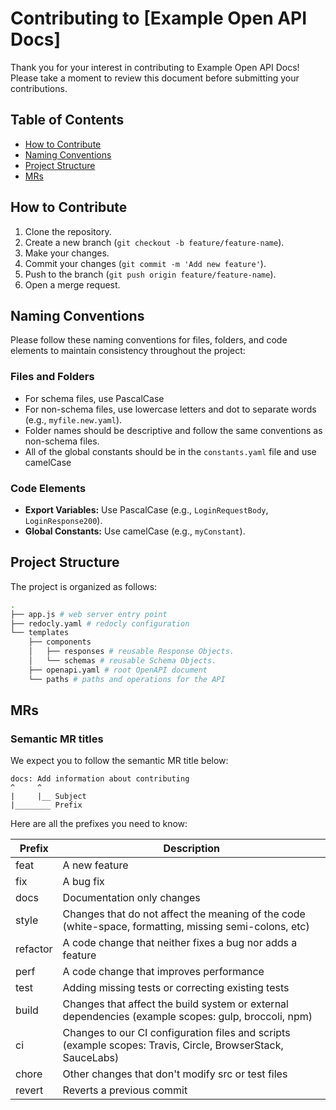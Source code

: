 # Contributing to [Example Open API Docs]

Thank you for your interest in contributing to Example Open API Docs! Please take a moment to review this document before submitting your contributions.

## Table of Contents
- [How to Contribute](#how-to-contribute)
- [Naming Conventions](#naming-conventions)
- [Project Structure](#project-structure)
- [MRs](#mrs)



## How to Contribute

1. Clone the repository.
2. Create a new branch (`git checkout -b feature/feature-name`).
3. Make your changes.
4. Commit your changes (`git commit -m 'Add new feature'`).
5. Push to the branch (`git push origin feature/feature-name`).
6. Open a merge request.

## Naming Conventions

Please follow these naming conventions for files, folders, and code elements to maintain consistency throughout the project:

### Files and Folders

- For schema files, use PascalCase
- For non-schema files, use lowercase letters and dot to separate words (e.g., `myfile.new.yaml`).
- Folder names should be descriptive and follow the same conventions as non-schema files.
- All of the global constants should be in the `constants.yaml` file and use camelCase

### Code Elements

- **Export Variables:** Use PascalCase (e.g., `LoginRequestBody`, `LoginResponse200`).
- **Global Constants:** Use camelCase (e.g., `myConstant`).


## Project Structure

The project is organized as follows:
```sh
.
├── app.js # web server entry point
├── redocly.yaml # redocly configuration
└── templates
    ├── components
    │   ├── responses # reusable Response Objects.
    │   └── schemas # reusable Schema Objects.
    ├── openapi.yaml # root OpenAPI document
    └── paths # paths and operations for the API
```


## MRs

### Semantic MR titles

We expect you to follow the semantic MR title below:

```
docs: Add information about contributing
^     ^
|     |__ Subject
|________ Prefix
```

Here are all the prefixes you need to know:

| Prefix   | Description                                                                                                 |
| -------- | ----------------------------------------------------------------------------------------------------------- |
| feat     | A new feature                                                                                               |
| fix      | A bug fix                                                                                                   |
| docs     | Documentation only changes                                                                                  |
| style    | Changes that do not affect the meaning of the code (white-space, formatting, missing semi-colons, etc)      |
| refactor | A code change that neither fixes a bug nor adds a feature                                                   |
| perf     | A code change that improves performance                                                                     |
| test     | Adding missing tests or correcting existing tests                                                           |
| build    | Changes that affect the build system or external dependencies (example scopes: gulp, broccoli, npm)         |
| ci       | Changes to our CI configuration files and scripts (example scopes: Travis, Circle, BrowserStack, SauceLabs) |
| chore    | Other changes that don't modify src or test files                                                           |
| revert   | Reverts a previous commit                                                                                   |